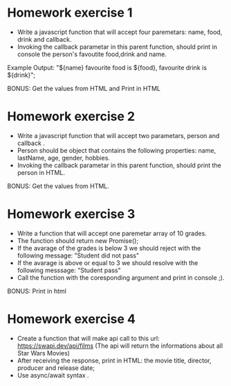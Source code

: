 # Homework exercise 1

- Write a javascript function that will accept four paremetars: name, food, drink and callback.
- Invoking the callback parametar in this parent function, should print in console the person's favoutite food,drink and name.

Example Output: "${name} favourite food is ${food}, favourite drink is ${drink}";

BONUS: Get the values from HTML and Print in HTML

# Homework exercise 2

- Write a javascript function that will accept two parametars, person and callback .
- Person should be object that contains the following properties: name, lastName, age, gender, hobbies.
- Invoking the callback parametar in this parent function, should print the person in HTML.

BONUS: Get the values from HTML.

# Homework exercise 3

- Write a function that will accept one paremetar array of 10 grades.
- The function should return new Promise();
- If the avarage of the grades is below 3 we should reject with the following message: "Student did not pass"
- If the avarage is above or equal to 3 we should resolve with the following messsage: "Student pass"
- Call the function with the coresponding argument and print in console ;).

BONUS: Print in html

# Homework exercise 4

- Create a function that will make api call to this url: https://swapi.dev/api/films
  (The api will return the informations about all Star Wars Movies)
- After receiving the response, print in HTML: the movie title, director, producer and release date;
- Use async/await syntax .

